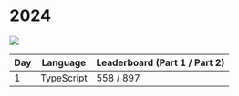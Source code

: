 # 2024
![](https://img.shields.io/badge/stars%20⭐-2-yellow)

|Day|Language|Leaderboard (Part 1 / Part 2)|
|--|--|--|
|1|TypeScript|558 / 897|
